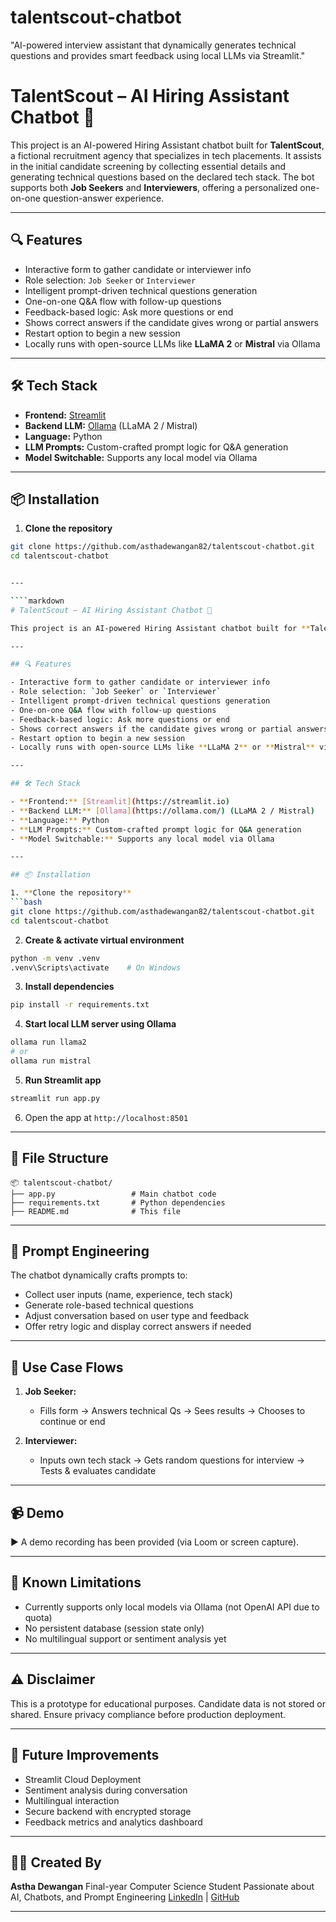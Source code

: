 # talentscout-chatbot
"AI-powered interview assistant that dynamically generates technical questions and provides smart feedback using local LLMs via Streamlit."
# TalentScout – AI Hiring Assistant Chatbot 🤖

This project is an AI-powered Hiring Assistant chatbot built for **TalentScout**, a fictional recruitment agency that specializes in tech placements. It assists in the initial candidate screening by collecting essential details and generating technical questions based on the declared tech stack. The bot supports both **Job Seekers** and **Interviewers**, offering a personalized one-on-one question-answer experience.

---

## 🔍 Features

- Interactive form to gather candidate or interviewer info
- Role selection: `Job Seeker` or `Interviewer`
- Intelligent prompt-driven technical questions generation
- One-on-one Q&A flow with follow-up questions
- Feedback-based logic: Ask more questions or end
- Shows correct answers if the candidate gives wrong or partial answers
- Restart option to begin a new session
- Locally runs with open-source LLMs like **LLaMA 2** or **Mistral** via Ollama

---

## 🛠️ Tech Stack

- **Frontend:** [Streamlit](https://streamlit.io)
- **Backend LLM:** [Ollama](https://ollama.com/) (LLaMA 2 / Mistral)
- **Language:** Python
- **LLM Prompts:** Custom-crafted prompt logic for Q&A generation
- **Model Switchable:** Supports any local model via Ollama

---

## 📦 Installation

1. **Clone the repository**
```bash
git clone https://github.com/asthadewangan82/talentscout-chatbot.git
cd talentscout-chatbot


---

````markdown
# TalentScout – AI Hiring Assistant Chatbot 🤖

This project is an AI-powered Hiring Assistant chatbot built for **TalentScout**, a fictional recruitment agency that specializes in tech placements. It assists in the initial candidate screening by collecting essential details and generating technical questions based on the declared tech stack. The bot supports both **Job Seekers** and **Interviewers**, offering a personalized one-on-one question-answer experience.

---

## 🔍 Features

- Interactive form to gather candidate or interviewer info
- Role selection: `Job Seeker` or `Interviewer`
- Intelligent prompt-driven technical questions generation
- One-on-one Q&A flow with follow-up questions
- Feedback-based logic: Ask more questions or end
- Shows correct answers if the candidate gives wrong or partial answers
- Restart option to begin a new session
- Locally runs with open-source LLMs like **LLaMA 2** or **Mistral** via Ollama

---

## 🛠️ Tech Stack

- **Frontend:** [Streamlit](https://streamlit.io)
- **Backend LLM:** [Ollama](https://ollama.com/) (LLaMA 2 / Mistral)
- **Language:** Python
- **LLM Prompts:** Custom-crafted prompt logic for Q&A generation
- **Model Switchable:** Supports any local model via Ollama

---

## 📦 Installation

1. **Clone the repository**
```bash
git clone https://github.com/asthadewangan82/talentscout-chatbot.git
cd talentscout-chatbot
````

2. **Create & activate virtual environment**

```bash
python -m venv .venv
.venv\Scripts\activate    # On Windows
```

3. **Install dependencies**

```bash
pip install -r requirements.txt
```

4. **Start local LLM server using Ollama**

```bash
ollama run llama2
# or
ollama run mistral
```

5. **Run Streamlit app**

```bash
streamlit run app.py
```

6. Open the app at `http://localhost:8501`

---

## 📁 File Structure

```
📦 talentscout-chatbot/
├── app.py                 # Main chatbot code
├── requirements.txt       # Python dependencies
├── README.md              # This file
```

---

## 🧠 Prompt Engineering

The chatbot dynamically crafts prompts to:

* Collect user inputs (name, experience, tech stack)
* Generate role-based technical questions
* Adjust conversation based on user type and feedback
* Offer retry logic and display correct answers if needed

---

## 🎯 Use Case Flows

1. **Job Seeker:**

   * Fills form → Answers technical Qs → Sees results → Chooses to continue or end

2. **Interviewer:**

   * Inputs own tech stack → Gets random questions for interview → Tests & evaluates candidate

---

## 📹 Demo

▶️ A demo recording has been provided (via Loom or screen capture).

---

## 🧪 Known Limitations

* Currently supports only local models via Ollama (not OpenAI API due to quota)
* No persistent database (session state only)
* No multilingual support or sentiment analysis yet

---

## ⚠️ Disclaimer

This is a prototype for educational purposes. Candidate data is not stored or shared. Ensure privacy compliance before production deployment.

---

## 📌 Future Improvements

* Streamlit Cloud Deployment
* Sentiment analysis during conversation
* Multilingual interaction
* Secure backend with encrypted storage
* Feedback metrics and analytics dashboard

---

## 🙋‍♀️ Created By

**Astha Dewangan**
Final-year Computer Science Student
Passionate about AI, Chatbots, and Prompt Engineering
[LinkedIn](https://linkedin.com/in/asthadewangan82) | [GitHub](https://github.com/asthadewangan82)

---

```

```
